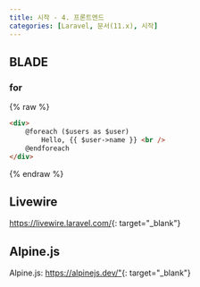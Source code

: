 ```yaml
---
title: 시작 - 4. 프론트엔드
categories: [Laravel, 문서(11.x), 시작]
---
```


## BLADE
### for 
{% raw %}
```html
<div>
    @foreach ($users as $user)
        Hello, {{ $user->name }} <br />
    @endforeach
</div>
```
{% endraw %}

## Livewire
<https://livewire.laravel.com/>{: target="_blank"}

## Alpine.js

Alpine.js: <https://alpinejs.dev/">{: target="_blank"}


